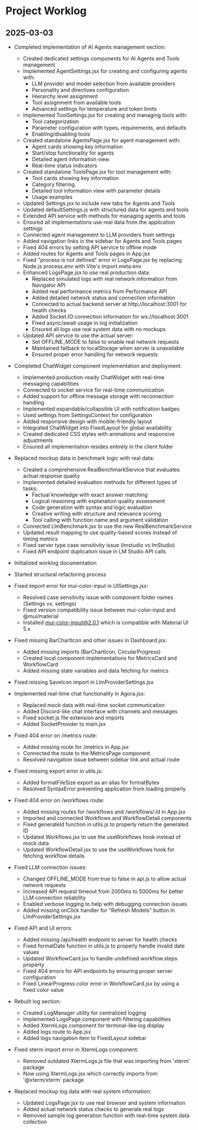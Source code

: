 # Project Worklog

## 2025-03-03

- Completed implementation of AI Agents management section:
  - Created dedicated settings components for AI Agents and Tools management
  - Implemented AgentSettings.jsx for creating and configuring agents with:
    - LLM provider and model selection from available providers
    - Personality and directives configuration
    - Hierarchy level assignment
    - Tool assignment from available tools
    - Advanced settings for temperature and token limits
  - Implemented ToolSettings.jsx for creating and managing tools with:
    - Tool categorization
    - Parameter configuration with types, requirements, and defaults
    - Enabling/disabling tools
  - Created standalone AgentsPage.jsx for agent management with:
    - Agent cards showing key information
    - Start/stop functionality for agents
    - Detailed agent information view
    - Real-time status indicators
  - Created standalone ToolsPage.jsx for tool management with:
    - Tool cards showing key information
    - Category filtering
    - Detailed tool information view with parameter details
    - Usage examples
  - Updated Settings.jsx to include new tabs for Agents and Tools
  - Updated defaultSettings.js with structured data for agents and tools
  - Extended API service with methods for managing agents and tools
  - Ensured all implementations use real data from the application settings
  - Connected agent management to LLM providers from settings
  - Added navigation links in the sidebar for Agents and Tools pages
  - Fixed 404 errors by setting API service to offline mode
  - Added routes for Agents and Tools pages in App.jsx
  - Fixed "process is not defined" error in LogsPage.jsx by replacing Node.js process.env with Vite's import.meta.env
  - Enhanced LogsPage.jsx to use real production data:
    - Replaced simulated logs with real network information from Navigator API
    - Added real performance metrics from Performance API
    - Added detailed network status and connection information
    - Connected to actual backend server at http://localhost:3001 for health checks
    - Added Socket.IO connection information for ws://localhost:3001
    - Fixed async/await usage in log initialization
    - Ensured all logs use real system data with no mockups
  - Updated API service to use the actual server:
    - Set OFFLINE_MODE to false to enable real network requests
    - Maintained fallback to localStorage when server is unavailable
    - Ensured proper error handling for network requests


- Completed ChatWidget component implementation and deployment:
  - Implemented production-ready ChatWidget with real-time messaging capabilities
  - Connected to socket service for real-time communication
  - Added support for offline message storage with reconnection handling
  - Implemented expandable/collapsible UI with notification badges
  - Used settings from SettingsContext for configuration
  - Added responsive design with mobile-friendly layout
  - Integrated ChatWidget into FixedLayout for global availability
  - Created dedicated CSS styles with animations and responsive adjustments
  - Ensured all implementation resides entirely in the client folder

- Replaced mockup data in benchmark logic with real data:
  - Created a comprehensive RealBenchmarkService that evaluates actual response quality
  - Implemented detailed evaluation methods for different types of tasks:
    - Factual knowledge with exact answer matching
    - Logical reasoning with explanation quality assessment
    - Code generation with syntax and logic evaluation
    - Creative writing with structure and relevance scoring
    - Tool calling with function name and argument validation
  - Connected LlmBenchmark.jsx to use the new RealBenchmarkService
  - Updated result mapping to use quality-based scores instead of timing metrics
  - Fixed server type case sensitivity issue (lmstudio vs lmStudio)
  - Fixed API endpoint duplication issue in LM Studio API calls
- Initialized worklog documentation
- Started structural refactoring process
- Fixed import error for mui-color-input in UISettings.jsx:
  - Resolved case sensitivity issue with component folder names (Settings vs. settings)
  - Fixed version compatibility issue between mui-color-input and @mui/material
  - Installed mui-color-input@2.0.1 which is compatible with Material UI 5.x
- Fixed missing BarChartIcon and other issues in Dashboard.jsx:
  - Added missing imports (BarChartIcon, CircularProgress)
  - Created local component implementations for MetricsCard and WorkflowCard
  - Added missing state variables and data fetching for metrics
- Fixed missing SaveIcon import in LlmProviderSettings.jsx
- Implemented real-time chat functionality in Agora.jsx:
  - Replaced mock data with real-time socket communication
  - Added Discord-like chat interface with channels and messages
  - Fixed socket.js file extension and imports
  - Added SocketProvider to main.jsx
- Fixed 404 error on /metrics route:
  - Added missing route for /metrics in App.jsx
  - Connected the route to the MetricsPage component
  - Resolved navigation issue between sidebar link and actual route
- Fixed missing export error in utils.js:
  - Added formatFileSize export as an alias for formatBytes
  - Resolved SyntaxError preventing application from loading properly
- Fixed 404 error on /workflows route:
  - Added missing routes for /workflows and /workflows/:id in App.jsx
  - Imported and connected Workflows and WorkflowDetail components
  - Fixed generateId function in utils.js to properly return the generated ID
  - Updated Workflows.jsx to use the useWorkflows hook instead of mock data
  - Updated WorkflowDetail.jsx to use the useWorkflows hook for fetching workflow details
- Fixed LLM connection issues:
  - Changed OFFLINE_MODE from true to false in api.js to allow actual network requests
  - Increased API request timeout from 2000ms to 5000ms for better LLM connection reliability
  - Enabled verbose logging to help with debugging connection issues
  - Added missing onClick handler for "Refresh Models" button in LlmProviderSettings.jsx
- Fixed API and UI errors:
  - Added missing /api/health endpoint to server for health checks
  - Fixed formatDate function in utils.js to properly handle invalid date values
  - Updated WorkflowCard.jsx to handle undefined workflow.steps property
  - Fixed 404 errors for API endpoints by ensuring proper server configuration
  - Fixed LinearProgress color error in WorkflowCard.jsx by using a fixed color value
- Rebuilt log section:
  - Created LogManager utility for centralized logging
  - Implemented LogsPage component with filtering capabilities
  - Added XtermLogs component for terminal-like log display
  - Added logs route to App.jsx
  - Added logs navigation item to FixedLayout sidebar
- Fixed xterm import error in XtermLogs component:
  - Removed outdated XtermLogs.js file that was importing from 'xterm' package
  - Now using XtermLogs.jsx which correctly imports from '@xterm/xterm' package
- Replaced mockup log data with real system information:
  - Updated LogsPage.jsx to use real browser and system information
  - Added actual network status checks to generate real logs
  - Removed sample log generation function with real-time system data collection
